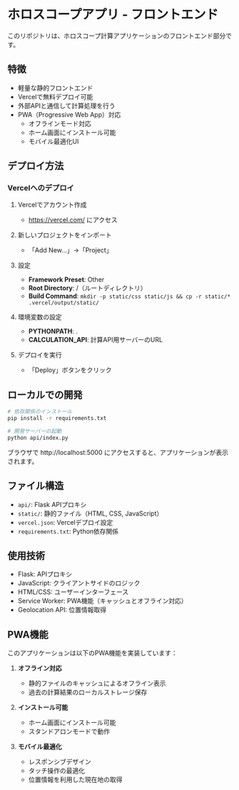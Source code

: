 # ホロスコープアプリ - フロントエンド

このリポジトリは、ホロスコープ計算アプリケーションのフロントエンド部分です。

## 特徴

- 軽量な静的フロントエンド
- Vercelで無料デプロイ可能
- 外部APIと通信して計算処理を行う
- PWA（Progressive Web App）対応
  - オフラインモード対応
  - ホーム画面にインストール可能
  - モバイル最適化UI

## デプロイ方法

### Vercelへのデプロイ

1. Vercelでアカウント作成
   - https://vercel.com/ にアクセス

2. 新しいプロジェクトをインポート
   - 「Add New...」→「Project」

3. 設定
   - **Framework Preset**: Other
   - **Root Directory**: /（ルートディレクトリ）
   - **Build Command**: `mkdir -p static/css static/js && cp -r static/* .vercel/output/static/`

4. 環境変数の設定
   - **PYTHONPATH**: .
   - **CALCULATION_API**: 計算API用サーバーのURL

5. デプロイを実行
   - 「Deploy」ボタンをクリック

## ローカルでの開発

```bash
# 依存関係のインストール
pip install -r requirements.txt

# 開発サーバーの起動
python api/index.py
```

ブラウザで http://localhost:5000 にアクセスすると、アプリケーションが表示されます。

## ファイル構造

- `api/`: Flask APIプロキシ
- `static/`: 静的ファイル（HTML, CSS, JavaScript）
- `vercel.json`: Vercelデプロイ設定
- `requirements.txt`: Python依存関係

## 使用技術

- Flask: APIプロキシ
- JavaScript: クライアントサイドのロジック
- HTML/CSS: ユーザーインターフェース
- Service Worker: PWA機能（キャッシュとオフライン対応）
- Geolocation API: 位置情報取得

## PWA機能

このアプリケーションは以下のPWA機能を実装しています：

1. **オフライン対応**
   - 静的ファイルのキャッシュによるオフライン表示
   - 過去の計算結果のローカルストレージ保存

2. **インストール可能**
   - ホーム画面にインストール可能
   - スタンドアロンモードで動作

3. **モバイル最適化**
   - レスポンシブデザイン
   - タッチ操作の最適化
   - 位置情報を利用した現在地の取得 